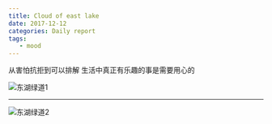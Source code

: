 ```yaml
---
title: Cloud of east lake
date: 2017-12-12 
categories: Daily report
tags:
   - mood
---
```

从害怕抗拒到可以排解 生活中真正有乐趣的事是需要用心的
<!-- more -->
![东湖绿道1](http://opy4d6q9k.bkt.clouddn.com/%E7%A9%BA%E6%B0%94%E6%B1%A1%E6%9F%93.jpg)
***
![东湖绿道2](http://opy4d6q9k.bkt.clouddn.com/%E4%B8%9C%E6%B9%96%E7%BB%BF%E9%81%932.jpg)